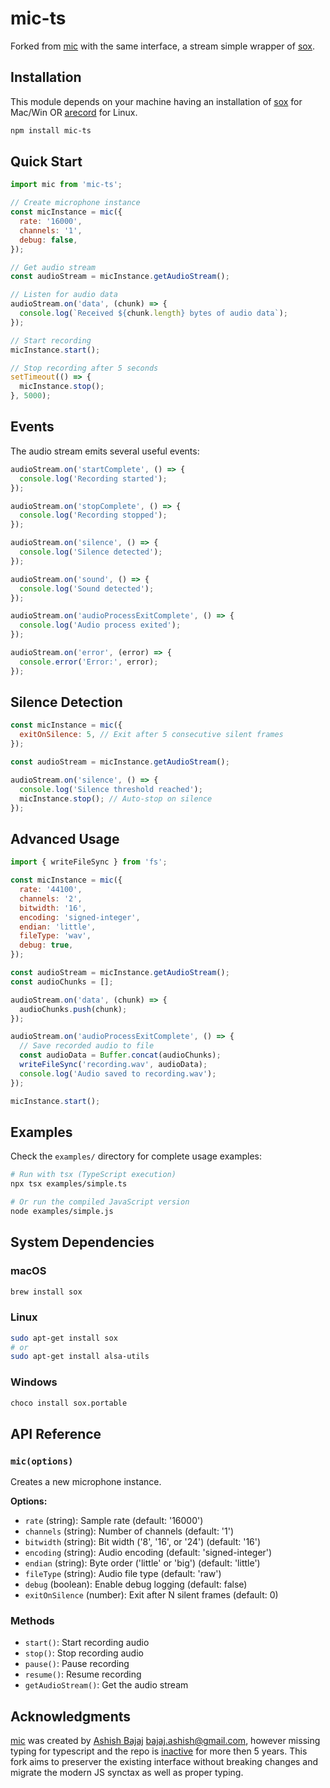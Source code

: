 # mic-ts

Forked from [mic](https://github.com/ashishbajaj99/mic) with the same interface, a stream simple wrapper of [sox](http://sox.sourceforge.net/).

## Installation

This module depends on your machine having an installation of [sox](http://sox.sourceforge.net/) for Mac/Win OR [arecord](http://alsa-project.org/) for Linux.

```sh
npm install mic-ts
```

## Quick Start

```javascript
import mic from 'mic-ts';

// Create microphone instance
const micInstance = mic({
  rate: '16000',
  channels: '1',
  debug: false,
});

// Get audio stream
const audioStream = micInstance.getAudioStream();

// Listen for audio data
audioStream.on('data', (chunk) => {
  console.log(`Received ${chunk.length} bytes of audio data`);
});

// Start recording
micInstance.start();

// Stop recording after 5 seconds
setTimeout(() => {
  micInstance.stop();
}, 5000);
```

## Events

The audio stream emits several useful events:

```javascript
audioStream.on('startComplete', () => {
  console.log('Recording started');
});

audioStream.on('stopComplete', () => {
  console.log('Recording stopped');
});

audioStream.on('silence', () => {
  console.log('Silence detected');
});

audioStream.on('sound', () => {
  console.log('Sound detected');
});

audioStream.on('audioProcessExitComplete', () => {
  console.log('Audio process exited');
});

audioStream.on('error', (error) => {
  console.error('Error:', error);
});
```

## Silence Detection

```javascript
const micInstance = mic({
  exitOnSilence: 5, // Exit after 5 consecutive silent frames
});

const audioStream = micInstance.getAudioStream();

audioStream.on('silence', () => {
  console.log('Silence threshold reached');
  micInstance.stop(); // Auto-stop on silence
});
```

## Advanced Usage

```javascript
import { writeFileSync } from 'fs';

const micInstance = mic({
  rate: '44100',
  channels: '2',
  bitwidth: '16',
  encoding: 'signed-integer',
  endian: 'little',
  fileType: 'wav',
  debug: true,
});

const audioStream = micInstance.getAudioStream();
const audioChunks = [];

audioStream.on('data', (chunk) => {
  audioChunks.push(chunk);
});

audioStream.on('audioProcessExitComplete', () => {
  // Save recorded audio to file
  const audioData = Buffer.concat(audioChunks);
  writeFileSync('recording.wav', audioData);
  console.log('Audio saved to recording.wav');
});

micInstance.start();
```

## Examples

Check the `examples/` directory for complete usage examples:

```bash
# Run with tsx (TypeScript execution)
npx tsx examples/simple.ts

# Or run the compiled JavaScript version
node examples/simple.js
```

## System Dependencies

### macOS

```bash
brew install sox
```

### Linux

```bash
sudo apt-get install sox
# or
sudo apt-get install alsa-utils
```

### Windows

```bash
choco install sox.portable
```

## API Reference

### `mic(options)`

Creates a new microphone instance.

**Options:**
- `rate` (string): Sample rate (default: '16000')
- `channels` (string): Number of channels (default: '1')
- `bitwidth` (string): Bit width ('8', '16', or '24') (default: '16')
- `encoding` (string): Audio encoding (default: 'signed-integer')
- `endian` (string): Byte order ('little' or 'big') (default: 'little')
- `fileType` (string): Audio file type (default: 'raw')
- `debug` (boolean): Enable debug logging (default: false)
- `exitOnSilence` (number): Exit after N silent frames (default: 0)

### Methods

- `start()`: Start recording audio
- `stop()`: Stop recording audio
- `pause()`: Pause recording
- `resume()`: Resume recording
- `getAudioStream()`: Get the audio stream

## Acknowledgments

[mic](https://github.com/ashishbajaj99/mic) was created by [Ashish Bajaj](https://github.com/ashishbajaj99) bajaj.ashish@gmail.com, however missing typing for typescript and the repo is [inactive](https://github.com/ashishbajaj99/mic/pulls) for more then 5 years. This fork aims to preserver the existing interface without breaking changes and migrate the modern JS synctax as well as proper typing.
